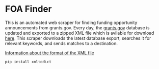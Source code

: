 # FOA Finder

This is an automated web scraper for finding funding opportunity announcements from grants.gov. Every day, the [grants.gov](https://www.grants.gov/) database is updated and exported to a zipped XML file which is avilable for download [here](https://www.grants.gov/web/grants/xml-extract.html). This scraper downloads the latest database export, searches it for relevant keywords, and sends matches to a destination.

[Information about the format of the XML file](https://www.grants.gov/help/html/help/index.htm?rhcsh=1&callingApp=custom#t=XMLExtract%2FXMLExtract.htm)

`pip install xmltodict`


